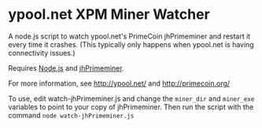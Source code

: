 ypool.net XPM Miner Watcher
=======================

A node.js script to watch ypool.net's PrimeCoin jhPrimeminer and restart it every time it crashes. (This typically only happens when ypool.net is having connectivity issues.)

Requires [Node.js](http://nodejs.org/) and [jhPrimeminer](http://azbowling.com/AeroCloud/).

For more information, see http://ypool.net/ and http://primecoin.org/

To use, edit watch-jhPrimeminer.js and change the `miner_dir` and `miner_exe` variables to point to your copy of jhPrimeminer. 
Then run the script with the command `node watch-jhPrimeminer.js`
